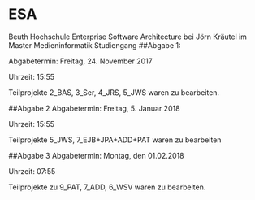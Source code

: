 # ESA
Beuth Hochschule Enterprise Software Architecture bei Jörn Kräutel im Master Medieninformatik Studiengang
##Abgabe 1:

Abgabetermin: Freitag, 24. November 2017

Uhrzeit: 15:55

Teilprojekte 2_BAS, 3_Ser, 4_JRS, 5_JWS waren zu bearbeiten.

##Abgabe 2
Abgabetermin: Freitag, 5. Januar 2018

Uhrzeit: 15:55

Teilprojekte 5_JWS, 7_EJB+JPA+ADD+PAT waren zu bearbeiten

##Abgabe 3
Abgabetermin: Montag, den 01.02.2018

Uhrzeit: 07:55

Teilprojekte zu 9_PAT, 7_ADD, 6_WSV waren zu bearbeiten.


